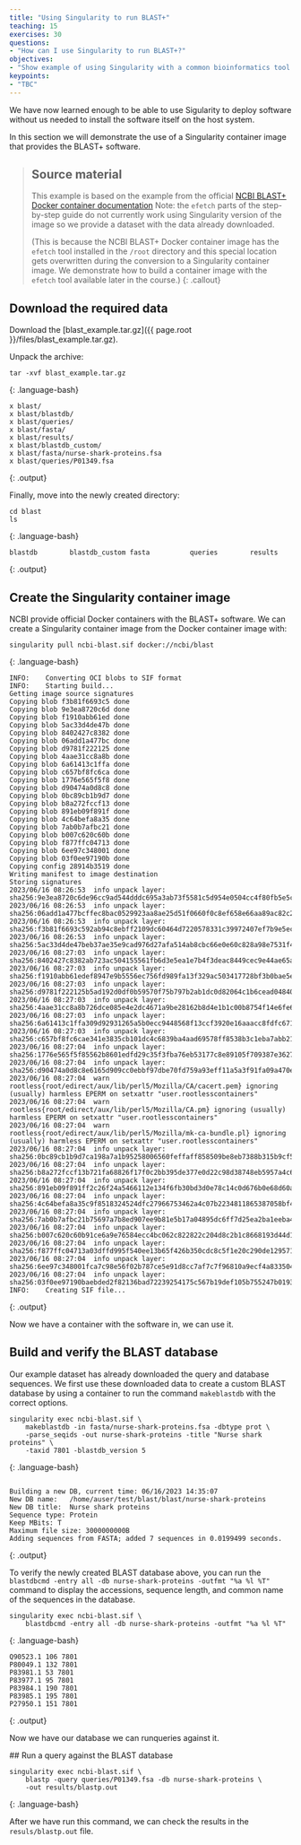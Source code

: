 ```yaml
---
title: "Using Singularity to run BLAST+"
teaching: 15
exercises: 30
questions:
- "How can I use Singularity to run BLAST+?"
objectives:
- "Show example of using Singularity with a common bioinformatics tool."
keypoints:
- "TBC"
---
```


We have now learned enough to be able to use Sigularity to deploy software without us
needed to install the software itself on the host system.

In this section we will demonstrate the use of a Singularity container image that 
provides the BLAST+ software.

> ## Source material
> This example is based on the example from the official [NCBI BLAST+ Docker
> container documentation](https://github.com/ncbi/blast_plus_docs#step-2-import-sequences-and-create-a-blast-database)
> Note: the `efetch` parts of the step-by-step guide do not currently work using
> Singularity version of the image so we provide a dataset with the data already
> downloaded.
>
> (This is because the NCBI BLAST+ Docker container image has the `efetch` tool
> installed in the `/root` directory and this special location gets overwritten
> during the conversion to a Singularity container image. We demonstrate how to
> build a container image with the `efetch` tool available later in the course.)
{: .callout}

## Download the required data

Download the [blast_example.tar.gz]({{ page.root }}/files/blast_example.tar.gz).

Unpack the archive:

~~~
tar -xvf blast_example.tar.gz
~~~
{: .language-bash}
~~~
x blast/
x blast/blastdb/
x blast/queries/
x blast/fasta/
x blast/results/
x blast/blastdb_custom/
x blast/fasta/nurse-shark-proteins.fsa
x blast/queries/P01349.fsa
~~~
{: .output}

Finally, move into the newly created directory:

~~~
cd blast
ls
~~~
{: .language-bash}
~~~
blastdb        blastdb_custom fasta          queries        results
~~~
{: .output}


## Create the Singularity container image

NCBI provide official Docker containers with the BLAST+ software. We can create
a Singularity container image from the Docker container image with:

~~~
singularity pull ncbi-blast.sif docker://ncbi/blast
~~~
{: .language-bash}
~~~
INFO:    Converting OCI blobs to SIF format
INFO:    Starting build...
Getting image source signatures
Copying blob f3b81f6693c5 done  
Copying blob 9e3ea8720c6d done  
Copying blob f1910abb61ed done  
Copying blob 5ac33d4de47b done  
Copying blob 8402427c8382 done  
Copying blob 06add1a477bc done  
Copying blob d9781f222125 done  
Copying blob 4aae31cc8a8b done  
Copying blob 6a61413c1ffa done  
Copying blob c657bf8fc6ca done  
Copying blob 1776e565f5f8 done  
Copying blob d90474a0d8c8 done  
Copying blob 0bc89cb1b9d7 done  
Copying blob b8a272fccf13 done  
Copying blob 891eb09f891f done  
Copying blob 4c64befa8a35 done  
Copying blob 7ab0b7afbc21 done  
Copying blob b007c620c60b done  
Copying blob f877ffc04713 done  
Copying blob 6ee97c348001 done  
Copying blob 03f0ee97190b done  
Copying config 28914b3519 done  
Writing manifest to image destination
Storing signatures
2023/06/16 08:26:53  info unpack layer: sha256:9e3ea8720c6de96cc9ad544dddc695a3ab73f5581c5d954e0504cc4f80fb5e5c
2023/06/16 08:26:53  info unpack layer: sha256:06add1a477bcffec8bac0529923aa8ae25d51f0660f0c8ef658e66aa89ac82c2
2023/06/16 08:26:53  info unpack layer: sha256:f3b81f6693c592ab94c8ebff2109dc60464d7220578331c39972407ef7b9e5ec
2023/06/16 08:26:53  info unpack layer: sha256:5ac33d4de47beb37ae35e9cad976d27afa514ab8cbc66e0e60c828a98e7531f4
2023/06/16 08:27:03  info unpack layer: sha256:8402427c8382ab723ac504155561fb6d3e5ea1e7b4f3deac8449cec9e44ae65a
2023/06/16 08:27:03  info unpack layer: sha256:f1910abb61edef8947e9b5556ec756fd989fa13f329ac503417728bf3b0bae5e
2023/06/16 08:27:03  info unpack layer: sha256:d9781f222125b5ad192d0df0b59570f75b797b2ab1dc0d82064c1b6cead04840
2023/06/16 08:27:03  info unpack layer: sha256:4aae31cc8a8b726dce085e4e2dc4671a9be28162b8d4e1b1c00b8754f14e6fe6
2023/06/16 08:27:03  info unpack layer: sha256:6a61413c1ffa309d92931265a5b0ecc9448568f13ccf3920e16aaacc8fdfc671
2023/06/16 08:27:03  info unpack layer: sha256:c657bf8fc6cae341e3835cb101dc4c6839ba4aad69578ff8538b3c1eba7abb21
2023/06/16 08:27:04  info unpack layer: sha256:1776e565f5f85562b8601edfd29c35f3fba76eb53177c8e89105f709387e3627
2023/06/16 08:27:04  info unpack layer: sha256:d90474a0d8c8e6165d909cc0ebbf97dbe70fd759a93eff11a5a3f91fa09a470e
2023/06/16 08:27:04  warn rootless{root/edirect/aux/lib/perl5/Mozilla/CA/cacert.pem} ignoring (usually) harmless EPERM on setxattr "user.rootlesscontainers"
2023/06/16 08:27:04  warn rootless{root/edirect/aux/lib/perl5/Mozilla/CA.pm} ignoring (usually) harmless EPERM on setxattr "user.rootlesscontainers"
2023/06/16 08:27:04  warn rootless{root/edirect/aux/lib/perl5/Mozilla/mk-ca-bundle.pl} ignoring (usually) harmless EPERM on setxattr "user.rootlesscontainers"
2023/06/16 08:27:04  info unpack layer: sha256:0bc89cb1b9d7ca198a7a1b95258006560feffaff858509be8eb7388b315b9cf5
2023/06/16 08:27:04  info unpack layer: sha256:b8a272fccf13b721fa68826f17f0c2bb395de377e0d22c98d38748eb5957a4c6
2023/06/16 08:27:04  info unpack layer: sha256:891eb09f891ff2c26f24a5466112e134f6fb30bd3d0e78c14c0d676b0e68d60a
2023/06/16 08:27:04  info unpack layer: sha256:4c64befa8a35c9f8518324524dfc27966753462a4c07b2234811865387058bf4
2023/06/16 08:27:04  info unpack layer: sha256:7ab0b7afbc21b75697a7b8ed907ee9b81e5b17a04895dc6ff7d25ea2ba1eeba4
2023/06/16 08:27:04  info unpack layer: sha256:b007c620c60b91ce6a9e76584ecc4bc062c822822c204d8c2b1c8668193d44d1
2023/06/16 08:27:04  info unpack layer: sha256:f877ffc04713a03dffd995f540ee13b65f426b350cdc8c5f1e20c290de129571
2023/06/16 08:27:04  info unpack layer: sha256:6ee97c348001fca7c98e56f02b787ce5e91d8cc7af7c7f96810a9ecf4a833504
2023/06/16 08:27:04  info unpack layer: sha256:03f0ee97190baebded2f82136bad72239254175c567b19def105b755247b0193
INFO:    Creating SIF file...
~~~
{: .output}

Now we have a container with the software in, we can use it.

## Build and verify the BLAST database

Our example dataset has already downloaded the query and database sequences. We first
use these downloaded data to create a custom BLAST database by using a container to run
the command `makeblastdb` with the correct options.

~~~
singularity exec ncbi-blast.sif \
    makeblastdb -in fasta/nurse-shark-proteins.fsa -dbtype prot \
    -parse_seqids -out nurse-shark-proteins -title "Nurse shark proteins" \
    -taxid 7801 -blastdb_version 5
~~~
{: .language-bash}
~~~

Building a new DB, current time: 06/16/2023 14:35:07
New DB name:   /home/auser/test/blast/blast/nurse-shark-proteins
New DB title:  Nurse shark proteins
Sequence type: Protein
Keep MBits: T
Maximum file size: 3000000000B
Adding sequences from FASTA; added 7 sequences in 0.0199499 seconds.

~~~
{: .output}

To verify the newly created BLAST database above, you can run the
`blastdbcmd -entry all -db nurse-shark-proteins -outfmt "%a %l %T"` command to display
the accessions, sequence length, and common name of the sequences in the database.

~~~
singularity exec ncbi-blast.sif \
    blastdbcmd -entry all -db nurse-shark-proteins -outfmt "%a %l %T"
~~~
{: .language-bash}

~~~
Q90523.1 106 7801
P80049.1 132 7801
P83981.1 53 7801
P83977.1 95 7801
P83984.1 190 7801
P83985.1 195 7801
P27950.1 151 7801
~~~
{: .output}

Now we have our database we can runqueries against it.

## Run a query against the BLAST database

~~~
singularity exec ncbi-blast.sif \
    blastp -query queries/P01349.fsa -db nurse-shark-proteins \
    -out results/blastp.out
~~~
{: .language-bash}

After we have run this command, we can check the results in the `resuls/blastp.out` file.

